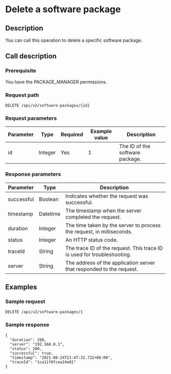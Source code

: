 Delete a software package
==============================================



Description
--------------------------------

You can call this operation to delete a specific software package.

Call description
-------------------------------------

### Prerequisite

You have the PACKAGE_MANAGER permissions.

### Request path

`DELETE /api/v2/software-packages/{id}`

### Request parameters



| Parameter |  Type   | Required | Example value |           Description           |
|-----------|---------|----------|---------------|---------------------------------|
| id        | Integer | Yes      | 1             | The ID of the software package. |



### Response parameters



| Parameter  |   Type   |                               Description                               |
|------------|----------|-------------------------------------------------------------------------|
| successful | Boolean  | Indicates whether the request was successful.                           |
| timestamp  | Datetime | The timestamp when the server completed the request.                    |
| duration   | Integer  | The time taken by the server to process the request, in milliseconds.   |
| status     | Integer  | An HTTP status code.                                                    |
| traceId    | String   | The trace ID of the request. This trace ID is used for troubleshooting. |
| server     | String   | The address of the application server that responded to the request.    |



Examples
-----------------------------

### Sample request

`DELETE /api/v2/software-packages/1`

### Sample response

```unknow
{
  "duration": 260,
  "server": "192.168.0.1",
  "status": 200,
  "successful": true,
  "timestamp": "2021-08-24T21:47:33.732+08:00",
  "traceId": "1ca11f0fcea24a81"
}
```
